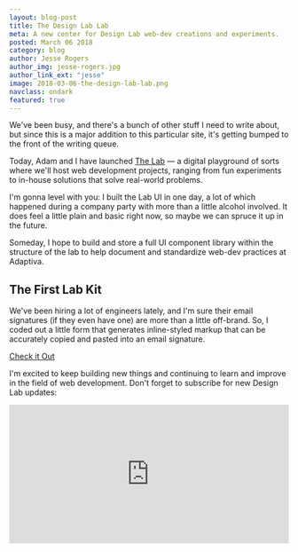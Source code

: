 ```yaml
---
layout: blog-post
title: The Design Lab Lab
meta: A new center for Design Lab web-dev creations and experiments.
posted: March 06 2018
category: blog
author: Jesse Rogers
author_img: jesse-rogers.jpg
author_link_ext: "jesse"
image: 2018-03-06-the-design-lab-lab.png
navclass: ondark
featured: true
---
```

We've been busy, and there's a bunch of other stuff I need to write about, but since this is a major addition to this particular site, it's getting bumped to the front of the writing queue.

Today, Adam and I have launched [The Lab](https://design.adaptiva.com/lab/) — a digital playground of sorts where we'll host web development projects, ranging from fun experiments to in-house solutions that solve real-world problems.

I'm gonna level with you: I built the Lab UI in one day, a lot of which happened during a company party with more than a little alcohol involved. It does feel a little plain and basic right now, so maybe we can spruce it up in the future.

Someday, I hope to build and store a full UI component library within the structure of the lab to help document and standardize web-dev practices at Adaptiva.

## The First Lab Kit
We've been hiring a lot of engineers lately, and I'm sure their email signatures (if they even have one) are more than a little off-brand. So, I coded out a little form that generates inline-styled markup that can be accurately copied and pasted into an email signature.

<a class="button" href="/lab/email-signature-generator/" title="View the Adaptiva Email Signature Generator">Check it Out</a>

I'm excited to keep building new things and continuing to learn and improve in the field of web development. Don't forget to subscribe for new Design Lab updates:
<iframe src="https://go.pardot.com/l/139131/2017-04-24/223dw4" width="100%" height="250" type="text/html" frameborder="0" allowTransparency="true" style="border: 0"></iframe>
